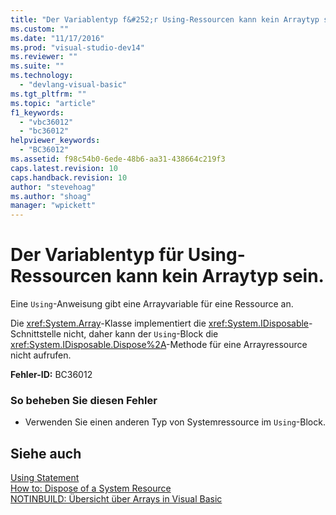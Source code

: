 ```yaml
---
title: "Der Variablentyp f&#252;r Using-Ressourcen kann kein Arraytyp sein. | Microsoft Docs"
ms.custom: ""
ms.date: "11/17/2016"
ms.prod: "visual-studio-dev14"
ms.reviewer: ""
ms.suite: ""
ms.technology: 
  - "devlang-visual-basic"
ms.tgt_pltfrm: ""
ms.topic: "article"
f1_keywords: 
  - "vbc36012"
  - "bc36012"
helpviewer_keywords: 
  - "BC36012"
ms.assetid: f98c54b0-6ede-48b6-aa31-438664c219f3
caps.latest.revision: 10
caps.handback.revision: 10
author: "stevehoag"
ms.author: "shoag"
manager: "wpickett"
---
```

# Der Variablentyp f&#252;r Using-Ressourcen kann kein Arraytyp sein.
Eine `Using`\-Anweisung gibt eine Arrayvariable für eine Ressource an.  
  
 Die <xref:System.Array>\-Klasse implementiert die <xref:System.IDisposable>\-Schnittstelle nicht, daher kann der `Using`\-Block die <xref:System.IDisposable.Dispose%2A>\-Methode für eine Arrayressource nicht aufrufen.  
  
 **Fehler\-ID:** BC36012  
  
### So beheben Sie diesen Fehler  
  
-   Verwenden Sie einen anderen Typ von Systemressource im `Using`\-Block.  
  
## Siehe auch  
 [Using Statement](../../visual-basic/language-reference/statements/using-statement.md)   
 [How to: Dispose of a System Resource](../../visual-basic/programming-guide/language-features/control-flow/how-to-dispose-of-a-system-resource.md)   
 [NOTINBUILD: Übersicht über Arrays in Visual Basic](http://msdn.microsoft.com/de-de/ca50e2f2-b4d2-4c57-9169-9abbcc3392d8)